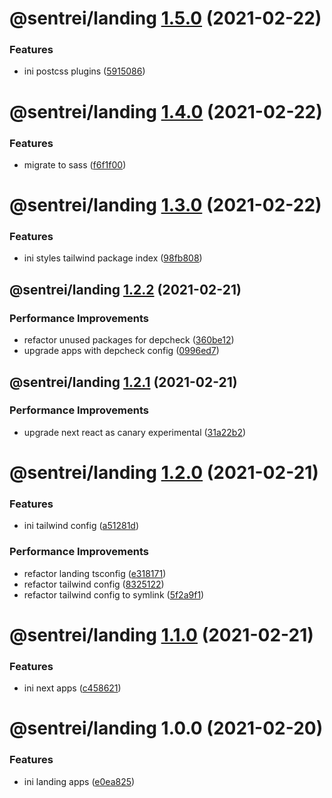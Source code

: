 # @sentrei/landing [1.5.0](https://github.com/sentrei/sentrei/compare/@sentrei/landing@1.4.0...@sentrei/landing@1.5.0) (2021-02-22)

### Features

- ini postcss plugins ([5915086](https://github.com/sentrei/sentrei/commit/59150860c2f6f94504ad647576a4a4273b9cc4b9))

# @sentrei/landing [1.4.0](https://github.com/sentrei/sentrei/compare/@sentrei/landing@1.3.0...@sentrei/landing@1.4.0) (2021-02-22)

### Features

- migrate to sass ([f6f1f00](https://github.com/sentrei/sentrei/commit/f6f1f00cfe15ba846929b4106ab39a64c726be21))

# @sentrei/landing [1.3.0](https://github.com/sentrei/sentrei/compare/@sentrei/landing@1.2.2...@sentrei/landing@1.3.0) (2021-02-22)

### Features

- ini styles tailwind package index ([98fb808](https://github.com/sentrei/sentrei/commit/98fb808c4baee092990e2fd4fa0eb31965cde604))

## @sentrei/landing [1.2.2](https://github.com/sentrei/sentrei/compare/@sentrei/landing@1.2.1...@sentrei/landing@1.2.2) (2021-02-21)

### Performance Improvements

- refactor unused packages for depcheck ([360be12](https://github.com/sentrei/sentrei/commit/360be12303fc6d7b67052d452b76b05e4e232984))
- upgrade apps with depcheck config ([0996ed7](https://github.com/sentrei/sentrei/commit/0996ed7e89c7397072c581a4671677402e4de970))

## @sentrei/landing [1.2.1](https://github.com/sentrei/sentrei/compare/@sentrei/landing@1.2.0...@sentrei/landing@1.2.1) (2021-02-21)

### Performance Improvements

- upgrade next react as canary experimental ([31a22b2](https://github.com/sentrei/sentrei/commit/31a22b284111bdee5887f86b2186325657491bc6))

# @sentrei/landing [1.2.0](https://github.com/sentrei/sentrei/compare/@sentrei/landing@1.1.0...@sentrei/landing@1.2.0) (2021-02-21)

### Features

- ini tailwind config ([a51281d](https://github.com/sentrei/sentrei/commit/a51281d7fc72c314f0307953cc0d9dbbbda12c49))

### Performance Improvements

- refactor landing tsconfig ([e318171](https://github.com/sentrei/sentrei/commit/e318171894226fd18614de6861bdca3656589ad6))
- refactor tailwind config ([8325122](https://github.com/sentrei/sentrei/commit/83251221672a9783695268736208c99360df56e2))
- refactor tailwind config to symlink ([5f2a9f1](https://github.com/sentrei/sentrei/commit/5f2a9f17a3ac6b2e43081087b7ed2f102e694713))

# @sentrei/landing [1.1.0](https://github.com/sentrei/sentrei/compare/@sentrei/landing@1.0.0...@sentrei/landing@1.1.0) (2021-02-21)

### Features

- ini next apps ([c458621](https://github.com/sentrei/sentrei/commit/c45862133d1d8758b0a6d8b2f604f4600e7bc080))

# @sentrei/landing 1.0.0 (2021-02-20)

### Features

- ini landing apps ([e0ea825](https://github.com/sentrei/sentrei/commit/e0ea825860ed33a7a3f74409424906926209a420))
